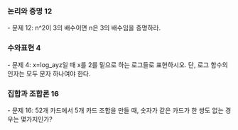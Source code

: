 ### 논리와 증명 12 

\- 문제 12: n^2이 3의 배수이면 n은 3의 배수임을 증명하라.

### 수와표현 4

\- 문제 4: x=log_a⁡yz일 때 x를 2를 밑으로 하는 로그들로 표현하시오. 단, 로그 함수의 인자는 모두 문자 하나여야 한다.

### 집합과 조합론 16

\- 문제 16: 52개 카드에서 5개 카드 조합을 만들 때, 숫자가 같은 카드가 한 쌍도 없는 경우는 몇가지인가?


